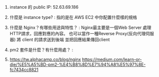  1. instance 的 public IP: 52.63.69.186
 2. 什麼是 instance type? : 指的是在 AWS EC2 中你配置什麼樣的規格
 3. 什麼是 Nginx？有哪些用途與特性？ : Nginx最主要是一個Web Server 處理HTTP請求，回應對應的內容。 也可以當作一種Reverse Proxy(反向代理伺服器) 將 client 的請求送到後端 並把回應結果傳回client
 4. pm2 套件是什麼？有什麼用處？ :













11. https://tw.alphacamp.co/blog/nginx
    https://medium.com/learn-or-die/%E5%A5%BD-pm2-%E4%B8%8D%E7%94%A8%E5%97%8E-fc7434cc8821
    
  
